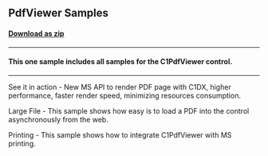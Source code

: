 ## PdfViewer Samples
#### [Download as zip](https://downgit.github.io/#/home?url=https://github.com/GrapeCity/ComponentOne-UWP-Samples/tree/master/C1.UWP.PdfViewer/VB/PdfViewerSamples)
____
#### This one sample includes all samples for the C1PdfViewer control.
____
See it in action - New MS API to render PDF page with C1DX, higher performance, faster render speed, minimizing resources consumption. 

Large File - This sample shows how easy is to load a PDF into the control asynchronously from the web.

Printing - This sample shows how to integrate C1PdfViewer with MS printing.
